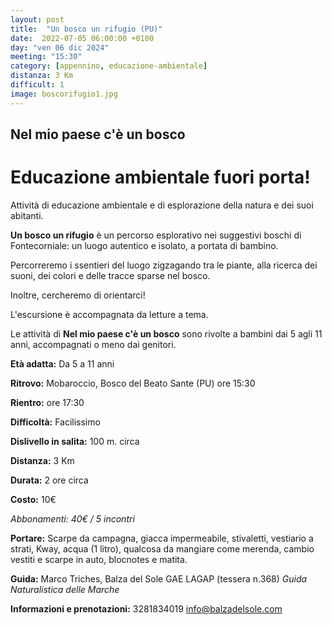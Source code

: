 ```yaml
---
layout: post
title:  "Un bosco un rifugio (PU)"
date:  2022-07-05 06:00:00 +0100
day: "ven 06 dic 2024"
meeting: "15:30"
category: [appennino, educazione-ambientale]
distanza: 3 Km
difficult: 1
image: boscorifugio1.jpg
---
```


## Nel mio paese c'è un bosco  

# Educazione ambientale fuori porta! 

Attività di educazione ambientale e di esplorazione della natura e dei suoi abitanti.

**Un bosco un rifugio** è un percorso esplorativo nei suggestivi boschi di Fontecorniale: un luogo autentico e isolato, a portata di bambino.

Percorreremo i ssentieri del luogo zigzagando tra le piante, alla ricerca dei suoni, dei colori e delle tracce sparse nel bosco.

Inoltre, cercheremo di orientarci!

L'escursione è accompagnata da letture a tema.

Le attività di **Nel mio paese c'è un bosco** sono rivolte a bambini dai 5 agli 11 anni, accompagnati o meno dai genitori.


**Età adatta:** Da 5 a 11 anni 

**Ritrovo:** Mobaroccio, Bosco del Beato Sante (PU) ore 15:30

**Rientro:** ore 17:30

**Difficoltà:** Facilissimo 

**Dislivello in salita:**  100 m. circa

**Distanza:** 3 Km

**Durata:** 2 ore circa

**Costo:** 10€

*Abbonamenti: 40€ / 5 incontri*

**Portare:** Scarpe da campagna, giacca impermeabile, stivaletti, vestiario a strati, Kway, acqua (1 litro), qualcosa da mangiare come merenda, cambio vestiti e scarpe in auto, blocnotes e matita. 

**Guida:** Marco Triches, Balza del Sole GAE LAGAP (tessera n.368)
*Guida Naturalistica delle Marche*

**Informazioni e prenotazioni:** 3281834019 info@balzadelsole.com
